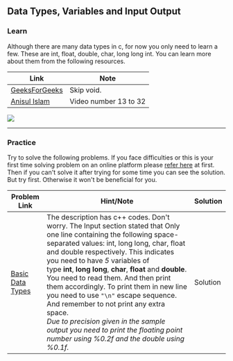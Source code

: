 ## Data Types, Variables and Input Output

### Learn

Although there are many data types in c, for now you only need to learn a few. These are int, float, double, char, long long int. You can learn more about them from the following resources.

| Link                                                                                     | Note                  |
| ---------------------------------------------------------------------------------------- | --------------------- |
| [GeeksForGeeks](https://www.geeksforgeeks.org/data-types-in-c/)                          | Skip void.            |
| [Anisul Islam](https://www.youtube.com/playlist?list=PLgH5QX0i9K3pCMBZcul1fta6UivHDbXvz) | Video number 13 to 32 |

[![](https://logicmojo.com/assets/dist/new_pages/images/datatypesinC1.png)](https://logicmojo.com/assets/dist/new_pages/images/datatypesinC1.png)

---

### Practice

Try to solve the following problems. If you face difficulties or this is your first time solving problem on an online platform please [refer here](https://structured-programming-ku-cse.blogspot.com/2024/06/data-types-variables-and-input-output_14.html#) at first. Then if you can't solve it after trying for some time you can see the solution. But try first. Otherwise it won't be beneficial for you.

| Problem Link                                               | Hint/Note                                                                                                                                                                                                                                                                                                                                                                                                                                                                                                                                                                                                                  | Solution |
| ---------------------------------------------------------- | -------------------------------------------------------------------------------------------------------------------------------------------------------------------------------------------------------------------------------------------------------------------------------------------------------------------------------------------------------------------------------------------------------------------------------------------------------------------------------------------------------------------------------------------------------------------------------------------------------------------------- | -------- |
| [Basic Data Types](https://vjudge.net/problem/Gym-287306B) | The description has c++ codes. Don't worry. The Input section stated that Only one line containing the following space-separated values: int, long long, char, float and double respectively. This indicates you need to have *5* variables of type **int**, **long long**, **char**, **float** and **double**. You need to read them. And then print them accordingly. To print them in new line you need to use `"\n"` escape sequence. And remember to not print any extra space. <br>_Due to precision given in the sample output you need to print the floating point number using %0.2f and the double using %0.1f._ | Solution |
